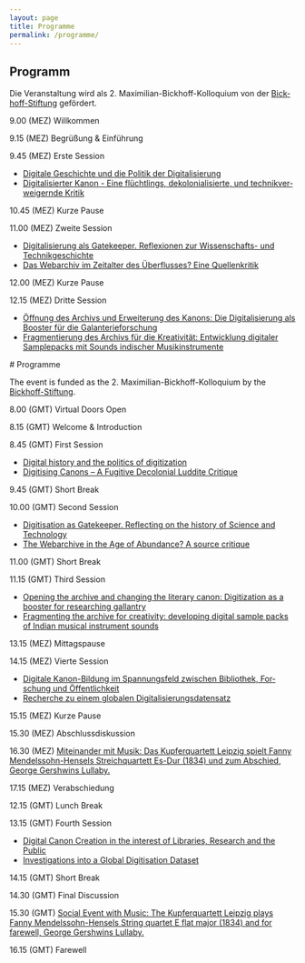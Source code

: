 ```yaml
---
layout: page
title: Programme
permalink: /programme/
---
```


<div class="language-container">
<section lang="de" markdown="1">

# Programm

Die Veranstaltung wird als 2. Maximilian-Bickhoff-Kolloquium von der  <a href="http://www.ku.de/die-ku/stiftungen-und-foerderer/bickhoff-stiftung">Bickhoff-Stiftung</a> gefördert.

9.00 (MEZ) Willkommen

9.15 (MEZ) Begrüßung & Einführung

9.45 (MEZ) Erste Session

* [Digitale Geschichte und die Politik der Digitalisierung](../contributions/zaagsma)
* [Digitalisierter Kanon - Eine flüchtlings, dekolonialisierte, und technikverweigernde Kritik](../contributions/ali)

10.45 (MEZ) Kurze Pause

11.00 (MEZ) Zweite Session

* [Digitalisierung als Gatekeeper. Reflexionen zur Wissenschafts- und Technikgeschichte ](../contributions/ceranski)
* [Das Webarchiv im Zeitalter des Überflusses? Eine Quellenkritik](../contributions/donig-eckl-rehbein)

12.00 (MEZ) Kurze Pause

12.15 (MEZ) Dritte Session

* [Öffnung des Archivs und Erweiterung des Kanons: Die Digitalisierung als Booster für die Galanterieforschung](../contributions/stauffer)
* [Fragmentierung des Archivs für die Kreativität: Entwicklung digitaler Samplepacks mit Sounds indischer Musikinstrumente](../contributions/blackburn-nayak-suviste-batchelor)
</section>

<section lang="en" markdown="1">
# Programme

The event is funded as the 2. Maximilian-Bickhoff-Kolloquium by the <a href="http://www.ku.de/die-ku/stiftungen-und-foerderer/bickhoff-stiftung">Bickhoff-Stiftung</a>.

8.00 (GMT) Virtual Doors Open

8.15 (GMT) Welcome & Introduction

8.45 (GMT) First Session

* [Digital history and the politics of digitization](../contributions/zaagsma)
* [Digitising Canons – A Fugitive Decolonial Luddite Critique](../contributions/ali)

9.45 (GMT) Short Break

10.00 (GMT) Second Session

* [Digitisation as Gatekeeper. Reflecting on the history of Science and Technology](../contributions/ceranski)
* [The Webarchive in the Age of Abundance? A source critique](../contributions/donig-eckl-rehbein)

11.00 (GMT) Short Break

11.15 (GMT) Third Session

* [Opening the archive and changing the literary canon: Digitization as a booster for researching gallantry](../contributions/stauffer)
* [Fragmenting the archive for creativity: developing digital sample packs of Indian musical instrument sounds](../contributions/blackburn-nayak-suviste-batchelor)

</section>
</div>

<div class="language-container">
<section lang="de" markdown="1">
13.15 (MEZ) Mittagspause

14.15 (MEZ) Vierte Session

* [Digitale Kanon-Bildung im Spannungsfeld zwischen Bibliothek, Forschung und Öffentlichkeit](../contributions/hertling)
* [Recherche zu einem globalen Digitalisierungsdatensatz](../contributions/lewis-gooding-furlough)

15.15 (MEZ) Kurze Pause

15.30 (MEZ) Abschlussdiskussion

16.30 (MEZ) [Miteinander mit Musik: Das Kupferquartett Leipzig spielt Fanny Mendelssohn-Hensels Streichquartett Es-Dur (1834) und zum Abschied, George Gershwins Lullaby.](../social/)

17.15 (MEZ) Verabschiedung
</section>

<section lang="en" markdown="1">
12.15 (GMT) Lunch Break

13.15 (GMT) Fourth Session

* [Digital Canon Creation in the interest of Libraries, Research and the Public](../contributions/hertling)
* [Investigations into a Global Digitisation Dataset](../contributions/lewis-gooding-furlough)

14.15 (GMT) Short Break

14.30 (GMT) Final Discussion

15.30 (GMT) [Social Event with Music: The Kupferquartett Leipzig plays Fanny Mendelssohn-Hensels String quartet E flat major (1834) and for farewell, George Gershwins Lullaby.](../social/)

16.15 (GMT) Farewell
</section>
</div>
